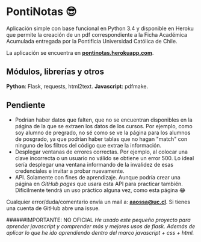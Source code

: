 # PontiNotas :sunglasses:
Aplicación simple con base funcional en Python 3.4 y disponible en Heroku que permite la creación de un pdf correspondiente a la Ficha Académica Acumulada entregada por la Pontificia Universidad Católica de Chile.

La aplicación se encuentra en [**pontinotas.herokuapp.com**](http://pontinotas.herokuapp.com).

## Módulos, librerías y otros
**Python**: Flask, requests, html2text.
**Javascript**: pdfmake.

## Pendiente
* Podrían haber datos que falten, que no se encuentran disponibles en la página de la que se extraen los datos de los cursos. Por ejemplo, como soy alumno de pregrado, no sé como se ve la página para los alumnos de posgrado, ya que podrían haber tablas que no hagan "match" con ninguno de los filtros del código que extrae la información.
* Desplegar ventanas de errores correctas. Por ejemplo, al colocar una clave incorrecta o un usuario no válido se obtiene un error 500. Lo ideal sería desplegar una ventana informando de la invalidez de esas credenciales e invitar a probar nuevamente.
* API. Solamente con fines de aprendizaje. Aunque podría crear una página en *GitHub pages* que usara esta API para practicar también. Dificilmente tendrá un uso práctico alguna vez, como esta página :joy:

Cualquier error/duda/comentario envía un mail a: **aaossa@uc.cl**. Si tienes una cuenta de GitHub abre una issue.

######IMPORTANTE: NO OFICIAL
*He usado este pequeño proyecto para aprender javascript y comprender más y mejores usos de flask. Además de aplicar lo que he ido aprendiendo dentro del marco javascript + css + html.*
